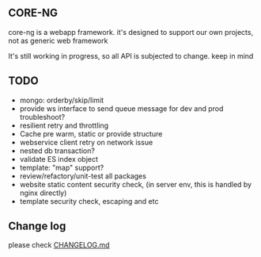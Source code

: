 ## CORE-NG
core-ng is a webapp framework. it's designed to support our own projects, not as generic web framework

It's still working in progress, so all API is subjected to change. keep in mind

## TODO
* mongo: orderby/skip/limit
* provide ws interface to send queue message for dev and prod troubleshoot?
* resilient retry and throttling
* Cache pre warm, static or provide structure
* webservice client retry on network issue
* nested db transaction?
* validate ES index object
* template: "map" support?
* review/refactory/unit-test all packages
* website static content security check, (in server env, this is handled by nginx directly)
* template security check, escaping and etc

## Change log
please check [CHANGELOG.md](CHANGELOG.md)

